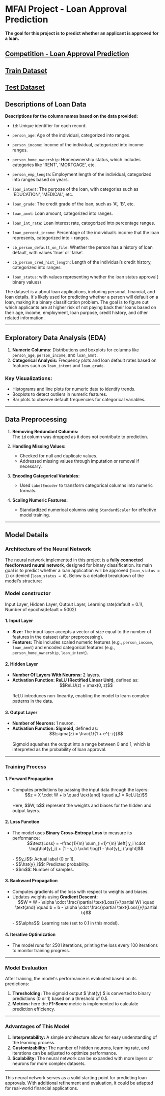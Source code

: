 <!--
<script type="text/javascript" async
  src="https://cdnjs.cloudflare.com/ajax/libs/mathjax/2.7.7/MathJax.js?config=TeX-MML-AM_CHTML">
</script>
-->
# **MFAI Project - Loan Approval Prediction**
**The goal for this project is to predict whether an applicant is approved for a loan.**

## [Competition - Loan Approval Prediction](https://www.kaggle.com/competitions/playground-series-s4e10)

## [Train Dataset](https://drive.google.com/file/d/1jk9o22ubUvFh0ywrPje-LUS9N8Vy_0IE/view?usp=drive_link)

## [Test Dataset](https://drive.google.com/file/d/1q41Ro07XX6te2loEXL3pgAWkyMrDaUZs/view?usp=drive_link)

## **Descriptions of Loan Data**

**Descriptions for the column names based on the data provided:**


*   `id`: Unique identifier for each record.

*   `person_age`: Age of the individual, categorized into ranges.

*   `person_income`: Income of the individual, categorized into income ranges.

*   `person_home_ownership`: Homeownership status, which includes categories like 'RENT', 'MORTGAGE', etc.

*   `person_emp_length`: Employment length of the individual, categorized into ranges based on years.

*   `loan_intent`: The purpose of the loan, with categories such as 'EDUCATION', 'MEDICAL', etc.

*   `loan_grade`: The credit grade of the loan, such as 'A', 'B', etc.

*   `loan_amnt`: Loan amount, categorized into ranges.

*   `loan_int_rate`: Loan interest rate, categorized into percentage ranges.

*   `loan_percent_income`: Percentage of the individual’s income that the loan represents, categorized into - ranges.

*   `cb_person_default_on_file`: Whether the person has a history of loan default, with values 'true' or 'false'.

*   `cb_person_cred_hist_length`: Length of the individual’s credit history, categorized into ranges.

*   `loan_status`: with values representing whether the loan status approval( binary values)


The dataset is a about loan applications, including personal, financial, and loan details. 
It's likely used for predicting whether a person will default on a loan, making it a binary classification problem. 
The goal is to figure out which applicants are at higher risk of not paying back their loans based on their age, income, employment, loan purpose, credit history, and other related information.

---

## **Exploratory Data Analysis (EDA)**  
1. **Numeric Columns:** Distributions and boxplots for columns like `person_age`, `person_income`, and `loan_amnt`.  
2. **Categorical Analysis:** Frequency plots and loan default rates based on features such as `loan_intent` and `loan_grade`.  

### Key Visualizations:  
- Histograms and line plots for numeric data to identify trends.  
- Boxplots to detect outliers in numeric features.  
- Bar plots to observe default frequencies for categorical variables.  

---

## **Data Preprocessing**  

1. **Removing Redundant Columns:**  
   The `id` column was dropped as it does not contribute to prediction.  

2. **Handling Missing Values:**  
   - Checked for null and duplicate values.  
   - Addressed missing values through imputation or removal if necessary.  

3. **Encoding Categorical Variables:**  
   - Used `LabelEncoder` to transform categorical columns into numeric formats.  

4. **Scaling Numeric Features:**  
   - Standardized numerical columns using `StandardScaler` for effective model training.  


---

## **Model Details**

### **Architecture of the Neural Network**

The neural network implemented in this project is a **fully connected feedforward neural network**, designed for binary classification. Its main goal is to predict whether a loan application will be approved (`loan_status = 1`) or denied (`loan_status = 0`). Below is a detailed breakdown of the model's structure:  

### Model constructor
Input Layer, Hidden Layer, Output Layer, Learning rate(default = 0.1), Number of epochs(default = 5002)

#### **1. Input Layer**
- **Size:** The input layer accepts a vector of size equal to the number of features in the dataset (after preprocessing).  
- **Features:** This includes scaled numeric features (e.g., `person_income`, `loan_amnt`) and encoded categorical features (e.g., `person_home_ownership`, `loan_intent`).  

#### **2. Hidden Layer**
- **Number Of Layers With Neurons:** 2 layers.
- **Activation Function:** **ReLU (Rectified Linear Unit)**, defined as:<br>
  <div align="center">$$ReLU(z) = \max(0, z)$$</div><br>
  ReLU introduces non-linearity, enabling the model to learn complex patterns in the data.

#### **3. Output Layer**
- **Number of Neurons:** 1 neuron.
- **Activation Function:** **Sigmoid**, defined as:<br>
  <div align="center">$$\sigma(z) = \frac{1}{1 + e^{-z}}$$</div><br>
  Sigmoid squashes the output into a range between 0 and 1, which is interpreted as the probability of loan approval.

---

### **Training Process**

#### **1. Forward Propagation**
- Computes predictions by passing the input data through the layers:<br>
  <div align="center">$$z = X \cdot W + b \quad \text{and} \quad a_1 = ReLU(z)$$</div><br>
  Here, $$W, b$$ represent the weights and biases for the hidden and output layers.  

#### **2. Loss Function**
- The model uses **Binary Cross-Entropy Loss** to measure its performance:<br>
  <div align="center">$$\text{Loss} = -\frac{1}{m} \sum_{i=1}^{m} \left[ y_i \cdot \log(\hat{y}_i) + (1 - y_i) \cdot \log(1 - \hat{y}_i) \right]$$</div><br>
  - $$y_i$$: Actual label (0 or 1).<br>
  - $$\hat{y}_i$$: Predicted probability.<br>
  - $$m$$: Number of samples.<br>

#### **3. Backward Propagation**
- Computes gradients of the loss with respect to weights and biases.  
- Updates weights using **Gradient Descent**:<br>
  <div align="center">$$W = W - \alpha \cdot \frac{\partial \text{Loss}}{\partial W} \quad \text{and} \quad b = b - \alpha \cdot \frac{\partial \text{Loss}}{\partial b}$$</div><br>
  - $$\alpha$$: Learning rate (set to 0.1 in this model).  

#### **4. Iterative Optimization**
- The model runs for 2501 iterations, printing the loss every 100 iterations to monitor training progress.  

---

### **Model Evaluation**

After training, the model's performance is evaluated based on its predictions:  
1. **Thresholding:** The sigmoid output $ \hat{y} $ is converted to binary predictions (0 or 1) based on a threshold of 0.5.  
2. **Metrics:** here the **F1-Score** metric is implemented to calculate prediction efficiency.

---

### **Advantages of This Model**
1. **Interpretability:** A simple architecture allows for easy understanding of the learning process.  
2. **Customizability:** The number of hidden neurons, learning rate, and iterations can be adjusted to optimize performance.  
3. **Scalability:** The neural network can be expanded with more layers or neurons for more complex datasets.  

---

This neural network serves as a solid starting point for predicting loan approvals. With additional refinement and evaluation, it could be adapted for real-world financial applications.
